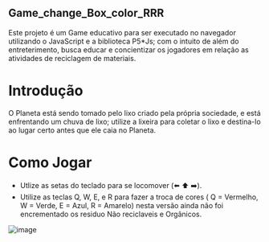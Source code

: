 ## Game_change_Box_color_RRR
Este projeto é um Game educativo para ser executado no navegador utilizando o JavaScript e a biblioteca P5*Js; com o intuito de além do entreterimento, busca educar e concientizar os jogadores em relação as atividades de reciclagem de materiais.

# Introdução
O Planeta está sendo tomado pelo lixo criado pela própria sociedade, e está enfrentando um chuva de lixo; utilize a lixeira para coletar o lixo e destina-lo ao lugar certo antes que ele caia no Planeta.


# Como Jogar
- Utlize as setas do teclado para se locomover (⬅️ ⬆️ ➡️).
- Utilize as teclas Q, W, E, e R para fazer a troca de cores ( Q = Vermelho, W = Verde, E = Azul, R = Amarelo) nesta versão ainda não foi encrementado os residuo Não reciclaveis e Orgânicos.

![image](https://github.com/HenriqMarxs/Game_change_Box_color_RRR/assets/133255641/a301d0bf-7af1-47d7-aaf4-3e6e0416567c)

